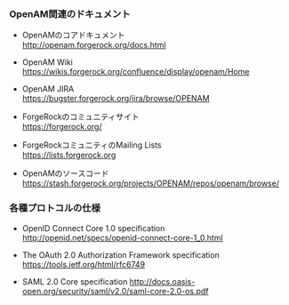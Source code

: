 ### OpenAM関連のドキュメント

- OpenAMのコアドキュメント  
http://openam.forgerock.org/docs.html

- OpenAM Wiki  
https://wikis.forgerock.org/confluence/display/openam/Home

- OpenAM JIRA  
https://bugster.forgerock.org/jira/browse/OPENAM

- ForgeRockのコミュニティサイト  
https://forgerock.org/

- ForgeRockコミュニティのMailing Lists  
https://lists.forgerock.org

- OpenAMのソースコード  
https://stash.forgerock.org/projects/OPENAM/repos/openam/browse/

### 各種プロトコルの仕様

- OpenID Connect Core 1.0 specification  
http://openid.net/specs/openid-connect-core-1_0.html

- The OAuth 2.0 Authorization Framework specification  
https://tools.ietf.org/html/rfc6749

- SAML 2.0 Core specification
http://docs.oasis-open.org/security/saml/v2.0/saml-core-2.0-os.pdf
